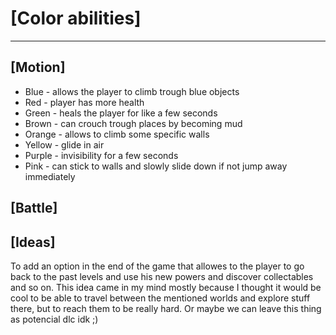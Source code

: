 # [Color abilities]
---------
## [Motion]
- Blue - allows the player to climb trough blue objects
- Red - player has more health
- Green - heals the player for like a few seconds
- Brown - can crouch trough places by becoming mud
- Orange - allows to climb some specific walls
- Yellow - glide in air
- Purple - invisibility for a few seconds
- Pink - can stick to walls and slowly slide down if not jump away immediately 

## [Battle]

## [Ideas]
 To add an option in the end of the game that allowes to the player to go back to the past levels and use his new powers and discover collectables and so on. This idea came in my mind mostly because I thought it would be cool to be able to travel between the mentioned worlds and explore stuff there, but to reach them to be really hard. Or maybe we can leave this thing as potencial dlc idk ;)
